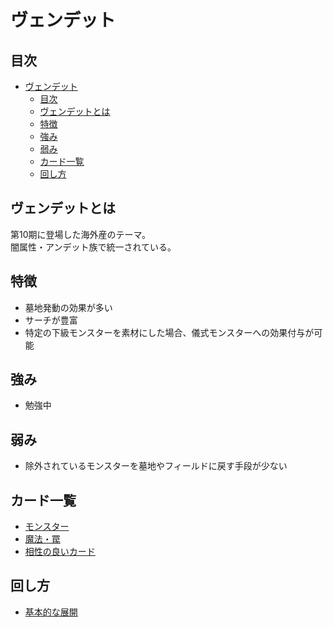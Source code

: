 # ヴェンデット

## 目次
- [ヴェンデット](#ヴェンデット)
  - [目次](#目次)
  - [ヴェンデットとは](#ヴェンデットとは)
  - [特徴](#特徴)
  - [強み](#強み)
  - [弱み](#弱み)
  - [カード一覧](#カード一覧)
  - [回し方](#回し方)

## ヴェンデットとは
第10期に登場した海外産のテーマ。  
闇属性・アンデット族で統一されている。  

## 特徴
- 墓地発動の効果が多い
- サーチが豊富
- 特定の下級モンスターを素材にした場合、儀式モンスターへの効果付与が可能

## 強み
- 勉強中

## 弱み
- 除外されているモンスターを墓地やフィールドに戻す手段が少ない

## カード一覧
- [モンスター](./themeMonsterCards.md)
- [魔法・罠](./themeMonsterCards.md)
- [相性の良いカード](./cardsOther.md)

## 回し方
- [基本的な展開](basicUsage.md)
